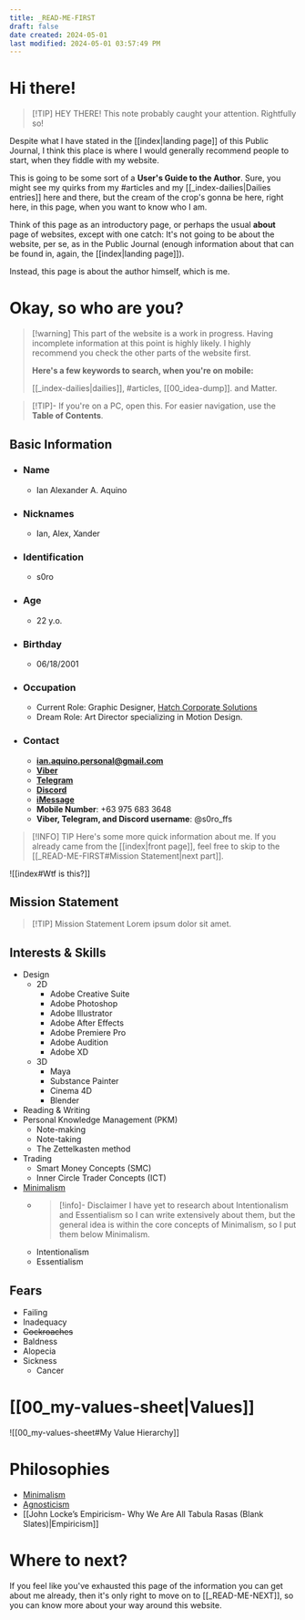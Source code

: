 ```yaml
---
title: _READ-ME-FIRST
draft: false
date created: 2024-05-01
last modified: 2024-05-01 03:57:49 PM
---
```


# Hi there!

>[!TIP] HEY THERE!
>This note probably caught your attention. Rightfully so!

Despite what I have stated in the [[index|landing page]] of this Public Journal, I think this place is where I would generally recommend people to start, when they fiddle with my website.

This is going to be some sort of a **User's Guide to the Author**. Sure, you might see my quirks from my #articles and my [[_index-dailies|Dailies entries]] here and there, but the cream of the crop's gonna be here, right here, in this page, when you want to know who I am.

Think of this page as an introductory page, or perhaps the usual **about** page of websites, except with one catch: It's not going to be about the website, per se, as in the Public Journal (enough information about that can be found in, again, the [[index|landing page]]). 

Instead, this page is about the author himself, which is me.

# Okay, so who are you?


> [!warning] This part of the website is a work in progress. 
> Having incomplete information at this point is highly likely. I highly recommend you check the other parts of the website first.
> 
> **Here's a few keywords to search, when you're on mobile:**
> 
> [[_index-dailies|dailies]], #articles, [[00_idea-dump]]. and Matter.

>[!TIP]- If you're on a PC, open this.
>For easier navigation, use the **Table of Contents**.

## Basic Information
- ### Name
	- Ian Alexander A. Aquino
- ### Nicknames
	- Ian, Alex, Xander
- ### Identification
	- s0ro
- ### Age
	- 22 y.o.
- ### Birthday 
	- 06/18/2001
- ### Occupation
	- Current Role: Graphic Designer, [Hatch Corporate Solutions](https://www.instagram.com/hatch.solutions/?hl=en)
	- Dream Role: Art Director specializing in Motion Design.
- ### Contact
	- **ian.aquino.personal@gmail.com**
	- [**Viber**](viber://chat?number=%2B639756833648)
	- [**Telegram**](https://telegram.me/soro_ffs)
	- [**Discord**](https://discord.com/channels/@me)
	- [**iMessage**](sms://09756833648)
	- **Mobile Number**: +63 975 683 3648
	- **Viber, Telegram, and Discord username**: @s0ro_ffs

>[!INFO] TIP
>Here's some more quick information about me. If you already came from the [[index|front page]], feel free to skip to the [[_READ-ME-FIRST#Mission Statement|next part]].


![[index#Wtf is this?]] 

## Mission Statement

>[!TIP] Mission Statement
> Lorem ipsum dolor sit amet.

## Interests & Skills
- Design
	- 2D
		- Adobe Creative Suite
		- Adobe Photoshop
		- Adobe Illustrator
		- Adobe After Effects
		- Adobe Premiere Pro
		- Adobe Audition
		- Adobe XD
	- 3D
		- Maya
		- Substance Painter
		- Cinema 4D
		- Blender
- Reading & Writing
- Personal Knowledge Management (PKM)
	- Note-making
	- Note-taking
	- The Zettelkasten method
- Trading
	- Smart Money Concepts (SMC)
	- Inner Circle Trader Concepts (ICT)
- [Minimalism](https://www.breakthetwitch.com/minimalism/)
	- >[!info]- Disclaimer 
	  > I have yet to research about Intentionalism and Essentialism so I can write extensively about them, but the general idea is within the core concepts of Minimalism, so I put them below Minimalism.
	- Intentionalism
	- Essentialism
## Fears
- Failing
- Inadequacy
- ~~Cockroaches~~
- Baldness
- Alopecia
- Sickness
	- Cancer

# [[00_my-values-sheet|Values]]
 ![[00_my-values-sheet#My Value Hierarchy]]
# Philosophies
- [Minimalism](https://www.breakthetwitch.com/minimalism/)
- [Agnosticism](https://en.wikipedia.org/wiki/Agnosticism)
- [[John Locke’s Empiricism- Why We Are All Tabula Rasas (Blank Slates)|Empiricism]]

# Where to next?
If you feel like you've exhausted this page of the information you can get about me already, then it's only right to move on to [[_READ-ME-NEXT]], so you can know more about your way around this website.
 